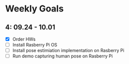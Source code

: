 # Weekly Goals

## 4: 09.24 - 10.01
- [X] Order HWs
- [ ] Install Rasberry Pi OS
- [ ] Install pose estimiation implementation on Rasberry Pi
- [ ] Run demo capturing human pose on Rasberry Pi
